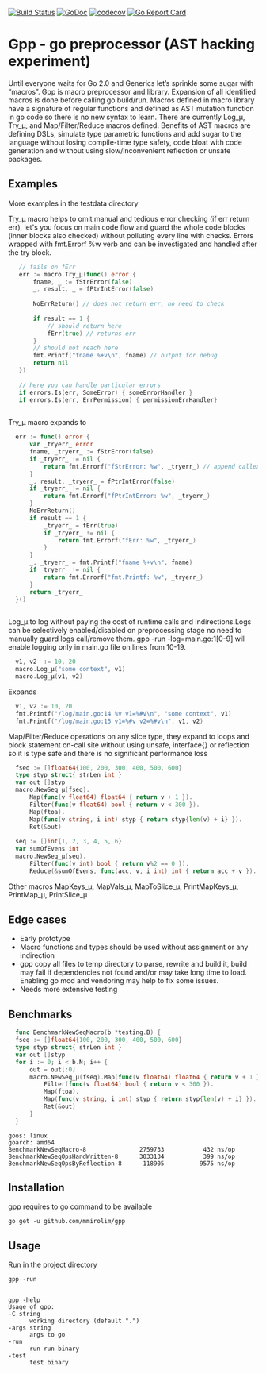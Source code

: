 [![Build Status](https://travis-ci.org/mmirolim/gpp.svg)](https://travis-ci.org/mmirolim/gpp)
[![GoDoc](https://godoc.org/github.com/mmirolim/gpp?status.svg)](http://godoc.org/github.com/mmirolim/gpp)
[![codecov](https://codecov.io/gh/mmirolim/gpp/branch/master/graph/badge.svg)](https://codecov.io/gh/mmirolim/gpp)
[![Go Report Card](https://goreportcard.com/badge/github.com/mmirolim/gpp)](https://goreportcard.com/badge/github.com/mmirolim/gpp)

# Gpp - go preprocessor (AST hacking experiment)

Until everyone waits for Go 2.0 and Generics let’s sprinkle some sugar with “macros”. Gpp is macro preprocessor and library. Expansion of all identified macros is done before calling go build/run. Macros defined in macro library have a signature of regular functions and defined as AST mutation function in go code so there is no new syntax to learn.
There are currently Log_μ, Try_μ, and Map/Filter/Reduce macros defined. Benefits of AST macros are defining DSLs, simulate type parametric functions and add sugar to the language without losing compile-time type safety, code bloat with code generation and without using slow/inconvenient reflection or unsafe packages.
	
## Examples

 More examples in the testdata directory
 
 Try_μ macro helps to omit manual and tedious error checking (if err return err), let's you focus on main code flow and guard the whole code blocks (inner blocks also checked) without polluting every line with checks. 
 Errors wrapped with fmt.Errorf %w verb and can be investigated and handled after the try block.
 
 ```go
	// fails on fErr
	err := macro.Try_μ(func() error {
		fname, _ := fStrError(false)
		_, result, _ = fPtrIntError(false)
		
		NoErrReturn() // does not return err, no need to check
		
		if result == 1 {
			// should return here
			fErr(true) // returns err
		}
		// should not reach here
		fmt.Printf("fname %+v\n", fname) // output for debug
		return nil
	})
	
	// here you can handle particular errors 
	if errors.Is(err, SomeError) { someErrorHandler }
	if errors.Is(err, ErrPermission) { permissionErrHandler}
	
  ```	
  Try_μ macro expands to
  
  ```go
	err := func() error {
		var _tryerr_ error
		fname, _tryerr_ := fStrError(false)
		if _tryerr_ != nil {
			return fmt.Errorf("fStrError: %w", _tryerr_) // append callexpr and wrap error
		}
		_, result, _tryerr_ = fPtrIntError(false)
		if _tryerr_ != nil {
			return fmt.Errorf("fPtrIntError: %w", _tryerr_)
		}
		NoErrReturn()
		if result == 1 {
			_tryerr_ = fErr(true)
			if _tryerr_ != nil {
				return fmt.Errorf("fErr: %w", _tryerr_)
			}
		}
		_, _tryerr_ = fmt.Printf("fname %+v\n", fname)
		if _tryerr_ != nil {
			return fmt.Errorf("fmt.Printf: %w", _tryerr_)
		}
		return _tryerr_
	}()
	
  ```
	
	
  Log_μ to log without paying the cost of runtime calls and indirections.Logs can be selectively enabled/disabled on preprocessing stage no need to manually guard logs call/remove them. 
  gpp -run -log=main.go:1[0-9] will enable logging only in main.go file on lines from 10-19.
  
  ```go
	v1, v2  := 10, 20
	macro.Log_μ("some context", v1)
	macro.Log_μ(v1, v2)
  ```
  
  Expands
  
  ```go
	v1, v2 := 10, 20
	fmt.Printf("/log/main.go:14 %v v1=%#v\n", "some context", v1)
	fmt.Printf("/log/main.go:15 v1=%#v v2=%#v\n", v1, v2)
  ```


 Map/Filter/Reduce operations on any slice type, they expand to loops and block statement on-call site without using unsafe, interface{} or reflection so it is type safe and there is no significant performance loss
  
  ```go
	fseq := []float64{100, 200, 300, 400, 500, 600}
	type styp struct{ strLen int }
	var out []styp
	macro.NewSeq_μ(fseq).
		Map(func(v float64) float64 { return v + 1 }).
		Filter(func(v float64) bool { return v < 300 }).
		Map(ftoa).
		Map(func(v string, i int) styp { return styp{len(v) + i} }).
		Ret(&out)
	
	seq := []int{1, 2, 3, 4, 5, 6}
	var sumOfEvens int
	macro.NewSeq_μ(seq).
		Filter(func(v int) bool { return v%2 == 0 }).
		Reduce(&sumOfEvens, func(acc, v, i int) int { return acc + v }).
  ```
  Other macros MapKeys_μ, MapVals_μ, MapToSlice_μ, PrintMapKeys_μ, PrintMap_μ, PrintSlice_μ
  
## Edge cases

- Early prototype
- Macro functions and types should be used without assignment or any indirection
- gpp copy all files to temp directory to parse, rewrite and build it, build may fail if dependencies not found and/or may take long time to load. Enabling go mod and vendoring may help to fix some issues.
- Needs more extensive testing

## Benchmarks

  ```go
	func BenchmarkNewSeqMacro(b *testing.B) {
	fseq := []float64{100, 200, 300, 400, 500, 600}
	type styp struct{ strLen int }
	var out []styp
	for i := 0; i < b.N; i++ {
		out = out[:0]
		macro.NewSeq_μ(fseq).Map(func(v float64) float64 { return v + 1 }).
			Filter(func(v float64) bool { return v < 300 }).
			Map(ftoa).
			Map(func(v string, i int) styp { return styp{len(v) + i} }).
			Ret(&out)
		}
	}
  ```

	goos: linux
	goarch: amd64
	BenchmarkNewSeqMacro-8             	 2759733	       432 ns/op
	BenchmarkNewSeqOpsHandWritten-8    	 3033134	       399 ns/op
	BenchmarkNewSeqOpsByReflection-8   	  118905	      9575 ns/op
 
## Installation
	
 gpp requires to go command to be available
	
	go get -u github.com/mmirolim/gpp

	
## Usage
	
 Run in the project directory

	gpp -run


	gpp -help
	Usage of gpp:
	-C string
		  working directory (default ".")
	-args string
		  args to go
	-run
		  run run binary
	-test
		  test binary


